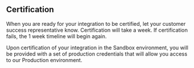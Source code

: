 ## Certification

When you are ready for your integration to be certified, let your customer success representative know.
Certification will take a week. If certification fails, the 1 week timeline will begin again.

Upon certification of your integration in the Sandbox environment, you will be provided
with a set of production credentials that will allow you access to our Production environment.
